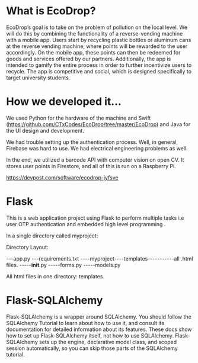 # What is EcoDrop?

EcoDrop’s goal is to take on the problem of pollution on the local level. We will do this by combining the functionality of a reverse-vending machine with a mobile app. Users start by recycling plastic bottles or aluminum cans at the reverse vending machine, where points will be rewarded to the user accordingly. On the mobile app, these points can then be redeemed for goods and services offered by our partners. Additionally, the app is intended to gamify the entire process in order to further incentivize users to recycle. The app is competitive and social, which is designed specifically to target university students.

# How we developed it...

We used Python for the hardware of the machine and Swift (https://github.com/CTxCodes/EcoDrop/tree/master/EcoDrop) and Java for the UI design and development.

We had trouble setting up the authentication process. Well, in general, Firebase was hard to use. We had electrical engineering problems as well.

In the end, we utilized a barcode API with computer vision on open CV. It stores user points in Firestore, and all of this is run on a Raspberry Pi.

https://devpost.com/software/ecodrop-jyfsve

# Flask
This is a web application project using Flask to perform multiple tasks i.e user OTP authentication and embedded high level programming .

In a single directory called myproject:

Directory Layout:

---app.py
---requirements.txt
----myproject----templates-----------all .html files.
             -----__init__.py
             -----forms.py
             -----models.py

All html files in one directory: templates.

# Flask-SQLAlchemy

Flask-SQLAlchemy is a wrapper around SQLAlchemy. You should follow the SQLAlchemy Tutorial to learn about how to use it, and consult its documentation for detailed information about its features. These docs show how to set up Flask-SQLAlchemy itself, not how to use SQLAlchemy. Flask-SQLAlchemy sets up the engine, declarative model class, and scoped session automatically, so you can skip those parts of the SQLAlchemy tutorial.
